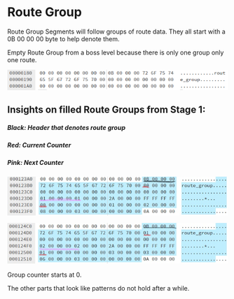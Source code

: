 # Route Group

Route Group Segments will follow groups of route data. They all start with a 0B 00 00 00 byte to help denote them.

Empty Route Group from a boss level because there is only one group only one route.

![Empty Route Group](https://raw.githubusercontent.com/SmallMistake/Modding-NiD/main/Route_Data/pictures/routeGroup.PNG)


## Insights on filled Route Groups from Stage 1:

##### Black: Header that denotes route group
##### Red: Current Counter
##### Pink: Next Counter

![Group 0](https://raw.githubusercontent.com/SmallMistake/Modding-NiD/main/Route_Data/pictures/routeGroup0Stage1_LI.jpg)

![Group 1](https://raw.githubusercontent.com/SmallMistake/Modding-NiD/main/Route_Data/pictures/routeGroup1Stage1_LI.jpg)

Group counter starts at 0.

The other parts that look like patterns do not hold after a while.
